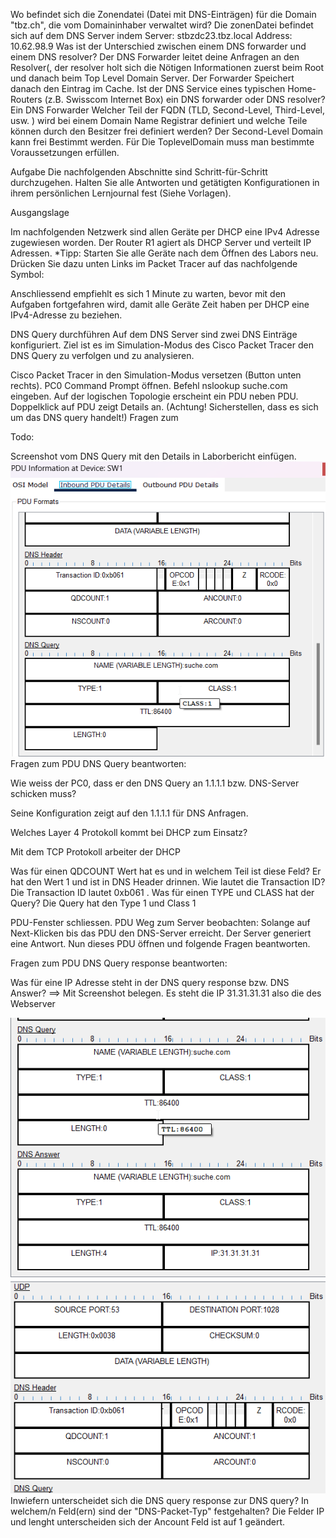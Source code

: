 Wo befindet sich die Zonendatei (Datei mit DNS-Einträgen) für die Domain "tbz.ch", die vom Domaininhaber verwaltet wird?
Die zonenDatei befindet sich auf dem DNS Server indem 
Server:  stbzdc23.tbz.local
Address:  10.62.98.9
Was ist der Unterschied zwischen einem DNS forwarder und einem DNS resolver?
Der DNS Forwarder leitet deine Anfragen an den Resolver(, der resolver holt sich die Nötigen Informationen zuerst beim Root und danach beim Top Level Domain Server. Der Forwarder Speichert danach den Eintrag im Cache.
Ist der DNS Service eines typischen Home-Routers (z.B. Swisscom Internet Box) ein DNS forwarder oder DNS resolver?
Ein DNS Forwarder
Welcher Teil der FQDN (TLD, Second-Level, Third-Level, usw. ) wird bei einem Domain Name Registrar definiert und welche Teile können durch den Besitzer frei definiert werden?
Der Second-Level Domain kann frei Bestimmt werden. Für Die ToplevelDomain muss man bestimmte Voraussetzungen erfüllen.



Aufgabe
Die nachfolgenden Abschnitte sind Schritt-für-Schritt durchzugehen. Halten Sie alle Antworten und getätigten Konfigurationen in ihrem persönlichen Lernjournal fest (Siehe Vorlagen).

Ausgangslage

Im nachfolgenden Netzwerk sind allen Geräte per DHCP eine IPv4 Adresse zugewiesen worden. Der Router R1 agiert als DHCP Server und verteilt IP Adressen.
*Tipp: Starten Sie alle Geräte nach dem Öffnen des Labors neu. Drücken Sie dazu unten Links im Packet Tracer auf das nachfolgende Symbol:

Anschliessend empfiehlt es sich 1 Minute zu warten, bevor mit den Aufgaben fortgefahren wird, damit alle Geräte Zeit haben per DHCP eine IPv4-Adresse zu beziehen.

DNS Query durchführen
Auf dem DNS Server sind zwei DNS Einträge konfiguriert. Ziel ist es im Simulation-Modus des Cisco Packet Tracer den DNS Query zu verfolgen und zu analysieren.

Cisco Packet Tracer in den Simulation-Modus versetzen (Button unten rechts).
PC0 Command Prompt öffnen. Befehl nslookup suche.com eingeben.
Auf der logischen Topologie erscheint ein PDU neben PDU.
Doppelklick auf PDU zeigt Details an. (Achtung! Sicherstellen, dass es sich um das DNS query handelt!)
Fragen zum

Todo:

Screenshot vom DNS Query mit den Details in Laborbericht einfügen.
![image](PDU.png)
Fragen zum PDU DNS Query beantworten:

Wie weiss der PC0, dass er den DNS Query an 1.1.1.1 bzw. DNS-Server schicken muss?

Seine Konfiguration zeigt auf den 1.1.1.1 für DNS Anfragen.

Welches Layer 4 Protokoll kommt bei DHCP zum Einsatz?

Mit dem TCP Protokoll arbeiter der DHCP

Was für einen QDCOUNT Wert hat es und in welchem Teil ist diese Feld?
Er hat den Wert 1 und ist in DNS Header drinnen.
Wie lautet die Transaction ID?
Die Transaction ID lautet 0xb061 . 
Was für einen TYPE und CLASS hat der Query?
Die Query hat den Type 1 und Class 1


PDU-Fenster schliessen. PDU Weg zum Server beobachten:
Solange auf Next-Klicken bis das PDU den DNS-Server erreicht.
Der Server generiert eine Antwort. Nun dieses PDU öffnen und folgende Fragen beantworten.

Fragen zum PDU DNS Query response beantworten:

Was für eine IP Adresse steht in der DNS query response bzw. DNS Answer? ==> Mit Screenshot belegen.
Es steht die IP 31.31.31.31 also die des Webserver

![image](response1.png)
![image](response2.png)
Inwiefern unterscheidet sich die DNS query response zur DNS query? In welchem/n Feld(ern) sind der "DNS-Packet-Typ" festgehalten?
Die Felder IP und lenght unterscheiden sich  der Ancount Feld ist auf 1 geändert.
